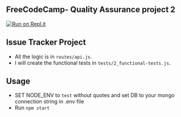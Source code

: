 **FreeCodeCamp**- Quality Assurance project 2
------
[![Run on Repl.it](https://repl.it/badge/github/panda4817/issue-tracker)](https://repl.it/@Panda4817/issue-tracker)
## Issue Tracker Project

- All the logic is in `routes/api.js`.
- I will create the functional tests in `tests/2_functional-tests.js`.

## Usage

- SET NODE_ENV to `test` without quotes and set DB to your mongo connection string in .env file
- Run `npm start`


